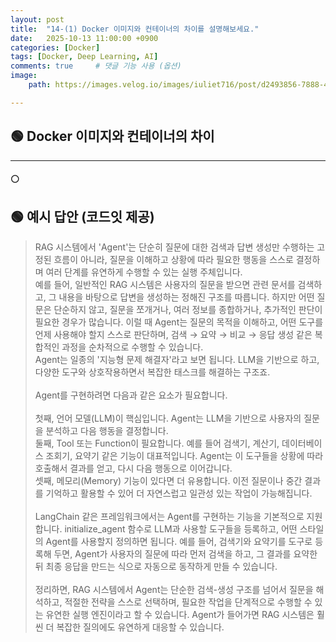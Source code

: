 ```yaml
---
layout: post
title:  "14-(1) Docker 이미지와 컨테이너의 차이를 설명해보세요."
date:   2025-10-13 11:00:00 +0900
categories: [Docker]
tags: [Docker, Deep Learning, AI]
comments: true     # 댓글 기능 사용 (옵션)
image:
    path: https://images.velog.io/images/iuliet716/post/d2493856-7888-488b-86ad-4706406a02f7/Docker-Logo-White-RGB_Vertical-BG_0-1.png

---
```

## 🟢 Docker 이미지와 컨테이너의 차이


---

#### ⚪


## 🟢 예시 답안 (코드잇 제공)


>RAG 시스템에서 'Agent'는 단순히 질문에 대한 검색과 답변 생성만 수행하는 고정된 흐름이 아니라, 질문을 이해하고 상황에 따라 필요한 행동을 스스로 결정하며 여러 단계를 유연하게 수행할 수 있는 실행 주체입니다.<br>예를 들어, 일반적인 RAG 시스템은 사용자의 질문을 받으면 관련 문서를 검색하고, 그 내용을 바탕으로 답변을 생성하는 정해진 구조를 따릅니다. 하지만 어떤 질문은 단순하지 않고, 질문을 쪼개거나, 여러 정보를 종합하거나, 추가적인 판단이 필요한 경우가 많습니다. 이럴 때 Agent는 질문의 목적을 이해하고, 어떤 도구를 언제 사용해야 할지 스스로 판단하며, 검색 → 요약 → 비교 → 응답 생성 같은 복합적인 과정을 순차적으로 수행할 수 있습니다.<br>Agent는 일종의 '지능형 문제 해결자'라고 보면 됩니다. LLM을 기반으로 하고, 다양한 도구와 상호작용하면서 복잡한 태스크를 해결하는 구조죠.<br><br>Agent를 구현하려면 다음과 같은 요소가 필요합니다.<br><br>첫째, 언어 모델(LLM)이 핵심입니다. Agent는 LLM을 기반으로 사용자의 질문을 분석하고 다음 행동을 결정합니다.<br>둘째, Tool 또는 Function이 필요합니다. 예를 들어 검색기, 계산기, 데이터베이스 조회기, 요약기 같은 기능이 대표적입니다. Agent는 이 도구들을 상황에 따라 호출해서 결과를 얻고, 다시 다음 행동으로 이어갑니다.<br>셋째, 메모리(Memory) 기능이 있다면 더 유용합니다. 이전 질문이나 중간 결과를 기억하고 활용할 수 있어 더 자연스럽고 일관성 있는 작업이 가능해집니다.<br><br>LangChain 같은 프레임워크에서는 Agent를 구현하는 기능을 기본적으로 지원합니다. initialize_agent 함수로 LLM과 사용할 도구들을 등록하고, 어떤 스타일의 Agent를 사용할지 정의하면 됩니다. 예를 들어, 검색기와 요약기를 도구로 등록해 두면, Agent가 사용자의 질문에 따라 먼저 검색을 하고, 그 결과를 요약한 뒤 최종 응답을 만드는 식으로 자동으로 동작하게 만들 수 있습니다.<br><br>정리하면, RAG 시스템에서 Agent는 단순한 검색-생성 구조를 넘어서 질문을 해석하고, 적절한 전략을 스스로 선택하며, 필요한 작업을 단계적으로 수행할 수 있는 유연한 실행 엔진이라고 할 수 있습니다. Agent가 들어가면 RAG 시스템은 훨씬 더 복잡한 질의에도 유연하게 대응할 수 있습니다.